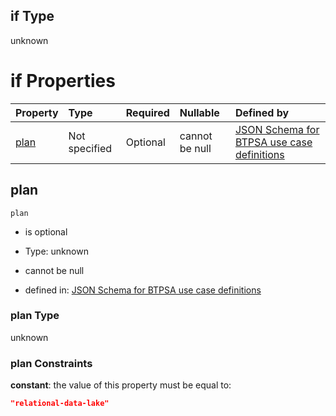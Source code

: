 ## if Type

unknown

# if Properties

| Property      | Type          | Required | Nullable       | Defined by                                                                                                                                                                                                                                  |
| :------------ | :------------ | :------- | :------------- | :------------------------------------------------------------------------------------------------------------------------------------------------------------------------------------------------------------------------------------------ |
| [plan](#plan) | Not specified | Optional | cannot be null | [JSON Schema for BTPSA use case definitions](btpsa-usecase-properties-services-items-allof-1-then-allof-41-then-allof-6-if-properties-plan.md "undefined#/properties/services/items/allOf/1/then/allOf/41/then/allOf/6/if/properties/plan") |

## plan



`plan`

*   is optional

*   Type: unknown

*   cannot be null

*   defined in: [JSON Schema for BTPSA use case definitions](btpsa-usecase-properties-services-items-allof-1-then-allof-41-then-allof-6-if-properties-plan.md "undefined#/properties/services/items/allOf/1/then/allOf/41/then/allOf/6/if/properties/plan")

### plan Type

unknown

### plan Constraints

**constant**: the value of this property must be equal to:

```json
"relational-data-lake"
```
